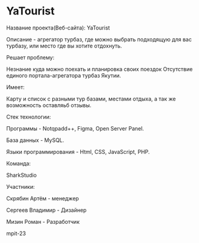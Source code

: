 # YaTourist


Название проекта(Веб-сайта):
YaTourist

Описание - агрегатор турбаз, где можно выбрать подходящую для вас турбазу, или место где вы хотите отдохнуть.

Решает проблему:

Незнание куда можно поехать и планировка своих поездок
Отсутствие единого портала-агрегатора турбаз Якутии.

Имеет:

Карту и список с разными тур базами, местами отдыха, а так же возможность оставляьб отзывы.

Стек технологии:

Программы - Notqpadd++, Figma, Open Server Panel.

База данных - MySQL.

Языки программирования - Html, CSS, JavaScript, PHP.

Команда:

SharkStudio

Участники:

Скрябин Артём - менеджер

Сергеев Владимир - Дизайнер

Мизин Роман - Разработчик



mpit-23
